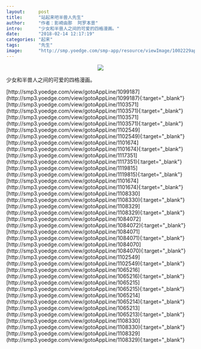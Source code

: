 ```yaml
---
layout:     post
title:      "站起来吧半兽人先生"
author:     "作者：影崎由那  阿罗本景"
intro:      "少女和半兽人之间的可爱的四格漫画。"
date:       "2018-02-14 12:17:19"
categories: "起来"
tags:       "先生"
image:      "http://smp.yoedge.com/smp-app/resource/viewImage/1002229appline.png"
---
```

<div style="text-align: center">
<p><img src="http://smp.yoedge.com/smp-app/resource/viewImage/1002229appline.png"/></p>
</div>
<p class="post-meta">
<span>少女和半兽人之间的可爱的四格漫画。</span>
</p>
[http://smp3.yoedge.com/view/gotoAppLine/1099187](http://smp3.yoedge.com/view/gotoAppLine/1099187){:target="_blank"}
[http://smp3.yoedge.com/view/gotoAppLine/1103571](http://smp3.yoedge.com/view/gotoAppLine/1103571){:target="_blank"}
[http://smp3.yoedge.com/view/gotoAppLine/1103571](http://smp3.yoedge.com/view/gotoAppLine/1103571){:target="_blank"}
[http://smp3.yoedge.com/view/gotoAppLine/1102549](http://smp3.yoedge.com/view/gotoAppLine/1102549){:target="_blank"}
[http://smp3.yoedge.com/view/gotoAppLine/1101674](http://smp3.yoedge.com/view/gotoAppLine/1101674){:target="_blank"}
[http://smp3.yoedge.com/view/gotoAppLine/1117351](http://smp3.yoedge.com/view/gotoAppLine/1117351){:target="_blank"}
[http://smp3.yoedge.com/view/gotoAppLine/1119815](http://smp3.yoedge.com/view/gotoAppLine/1119815){:target="_blank"}
[http://smp3.yoedge.com/view/gotoAppLine/1101674](http://smp3.yoedge.com/view/gotoAppLine/1101674){:target="_blank"}
[http://smp3.yoedge.com/view/gotoAppLine/1108330](http://smp3.yoedge.com/view/gotoAppLine/1108330){:target="_blank"}
[http://smp3.yoedge.com/view/gotoAppLine/1108329](http://smp3.yoedge.com/view/gotoAppLine/1108329){:target="_blank"}
[http://smp3.yoedge.com/view/gotoAppLine/1084072](http://smp3.yoedge.com/view/gotoAppLine/1084072){:target="_blank"}
[http://smp3.yoedge.com/view/gotoAppLine/1084071](http://smp3.yoedge.com/view/gotoAppLine/1084071){:target="_blank"}
[http://smp3.yoedge.com/view/gotoAppLine/1084070](http://smp3.yoedge.com/view/gotoAppLine/1084070){:target="_blank"}
[http://smp3.yoedge.com/view/gotoAppLine/1102549](http://smp3.yoedge.com/view/gotoAppLine/1102549){:target="_blank"}
[http://smp3.yoedge.com/view/gotoAppLine/1065216](http://smp3.yoedge.com/view/gotoAppLine/1065216){:target="_blank"}
[http://smp3.yoedge.com/view/gotoAppLine/1065215](http://smp3.yoedge.com/view/gotoAppLine/1065215){:target="_blank"}
[http://smp3.yoedge.com/view/gotoAppLine/1065214](http://smp3.yoedge.com/view/gotoAppLine/1065214){:target="_blank"}
[http://smp3.yoedge.com/view/gotoAppLine/1065213](http://smp3.yoedge.com/view/gotoAppLine/1065213){:target="_blank"}
[http://smp3.yoedge.com/view/gotoAppLine/1108330](http://smp3.yoedge.com/view/gotoAppLine/1108330){:target="_blank"}
[http://smp3.yoedge.com/view/gotoAppLine/1108329](http://smp3.yoedge.com/view/gotoAppLine/1108329){:target="_blank"}


